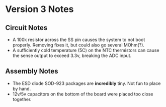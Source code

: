 # Version 3 Notes

## Circuit Notes

- A 100k resistor across the SS pin causes the system to not boot properly. Removing fixes it, but could also go several MOhm(?).
- A sufficiently cold temperature (5C) on the NTC thermistors can cause the sense output to exceed 3.3v, breaking the ADC input.

## Assembly Notes

- The ESD diode SOD-923 packages are **incredibly** tiny. Not fun to place by hand.
- 12v/5v capacitors on the bottom of the board were placed too close together.
